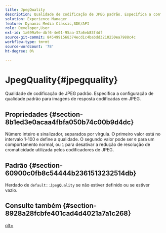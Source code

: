```yaml
---
title: JpegQuality
description: Qualidade de codificação de JPEG padrão. Especifica a configuração de qualidade padrão para imagens de resposta codificadas em JPEG.
solution: Experience Manager
feature: Dynamic Media Classic,SDK/API
role: Developer,User
exl-id: 1a699a9e-dbf6-4e01-95aa-37a6eb83f4df
source-git-commit: 8454991568374ecd1c4babdd3210250ea7988c4c
workflow-type: tm+mt
source-wordcount: '78'
ht-degree: 0%

---
```


# JpegQuality{#jpegquality}

Qualidade de codificação de JPEG padrão. Especifica a configuração de qualidade padrão para imagens de resposta codificadas em JPEG.

## Propriedades {#section-8b1ed3e0acaa4fbfa050b74c00b9d4dc}

Número inteiro e sinalizador, separados por vírgula. O primeiro valor está no intervalo 1-100 e define a qualidade. O segundo valor pode ser `0` para um comportamento normal, ou `1` para desativar a redução de resolução de cromaticidade utilizada pelos codificadores de JPEG.

## Padrão {#section-60900c0fb8c54444b2361513232514db}

Herdado de `default::JpegQuality` se não estiver definido ou se estiver vazio.

## Consulte também {#section-8928a28fcbfe401cad4d4021a7a1c268}

[qlt=](../../../../../ir-api/http-protocol/image-rendering-api-ref/c-ir-http-protocol-ref/c-ir-http-protocol-command-reference/r-ir-qlt.md#reference-27b91c226eb241d0a14a29af3b3afdbd)
